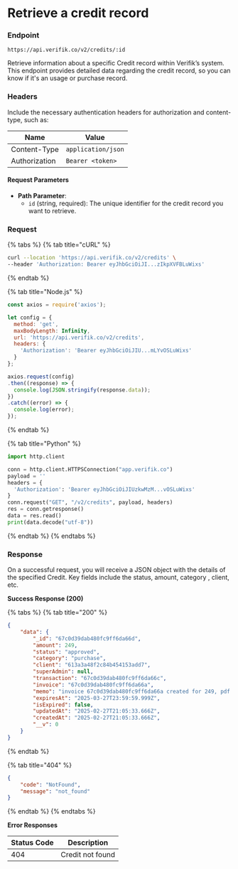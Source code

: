 # Retrieve a credit record

### Endpoint

```
https://api.verifik.co/v2/credits/:id
```

Retrieve information about a specific Credit record within Verifik’s system. This endpoint provides detailed data regarding the credit record, so you can know if it's an usage or purchase record.&#x20;

### Headers

Include the necessary authentication headers for authorization and content-type, such as:

| Name          | Value              |
| ------------- | ------------------ |
| Content-Type  | `application/json` |
| Authorization | `Bearer <token>`   |

#### Request Parameters

* **Path Parameter**:
  * `id` (string, required): The unique identifier for the credit record you want to retrieve.

### Request

{% tabs %}
{% tab title="cURL" %}

```bash
curl --location 'https://api.verifik.co/v2/credits' \
--header 'Authorization: Bearer eyJhbGciOiJI...zIkpXVFBLuWixs'
```

{% endtab %}

{% tab title="Node.js" %}

```javascript
const axios = require('axios');

let config = {
  method: 'get',
  maxBodyLength: Infinity,
  url: 'https://api.verifik.co/v2/credits',
  headers: { 
    'Authorization': 'Bearer eyJhbGciOiJIU...mLYvOSLuWixs'
  }
};

axios.request(config)
.then((response) => {
  console.log(JSON.stringify(response.data));
})
.catch((error) => {
  console.log(error);
});

```

{% endtab %}

{% tab title="Python" %}

```python
import http.client

conn = http.client.HTTPSConnection("app.verifik.co")
payload = ''
headers = {
  'Authorization': 'Bearer eyJhbGciOiJIUzkwMzM...vOSLuWixs'
}
conn.request("GET", "/v2/credits", payload, headers)
res = conn.getresponse()
data = res.read()
print(data.decode("utf-8"))
```

{% endtab %}
{% endtabs %}

### Response

On a successful request, you will receive a JSON object with the details of the specified Credit. Key fields include the status, amount, category , client, etc.

**Success Response (200)**

{% tabs %}
{% tab title="200" %}

```json
{
    "data": {
        "_id": "67c0d39dab480fc9ff6da66d",
        "amount": 249,
        "status": "approved",
        "category": "purchase",
        "client": "613a3a48f2c84b454153add7",
        "superAdmin": null,
        "transaction": "67c0d39dab480fc9ff6da66c",
        "invoice": "67c0d39dab480fc9ff6da66a",
        "memo": "invoice 67c0d39dab480fc9ff6da66a created for 249, pdf: https://pay.stripe.com/invoice/acct_1L2d4wFO6i3ofqGH/test_YWNjdF8xTDJkNHdGTzZpM29mcUdILF9ScXc5U0tGQlNmS1RGb0hmWW5BenF3STRielFkbjlQLDEzMTIzMTEzMw0200yT8hFmhA/pdf?s=ap",
        "expiresAt": "2025-03-27T23:59:59.999Z",
        "isExpired": false,
        "updatedAt": "2025-02-27T21:05:33.666Z",
        "createdAt": "2025-02-27T21:05:33.666Z",
        "__v": 0
    }
}
```

{% endtab %}

{% tab title="404" %}

```json
{
    "code": "NotFound",
    "message": "not_found"
}

```

{% endtab %}
{% endtabs %}

**Error Responses**

| Status Code | Description      |
| ----------- | ---------------- |
| 404         | Credit not found |
